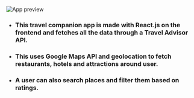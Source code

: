 ![App preview](https://media.giphy.com/media/GCrd5AmElTsup1Q1Kh/giphy-downsized-large.gif)

- ###	This travel companion app is made with React.js on the frontend and fetches all the data through a Travel Advisor API.
- ###	This uses Google Maps API and geolocation to fetch restaurants, hotels and attractions around user.
- ### A user can also search places and filter them based on ratings.
